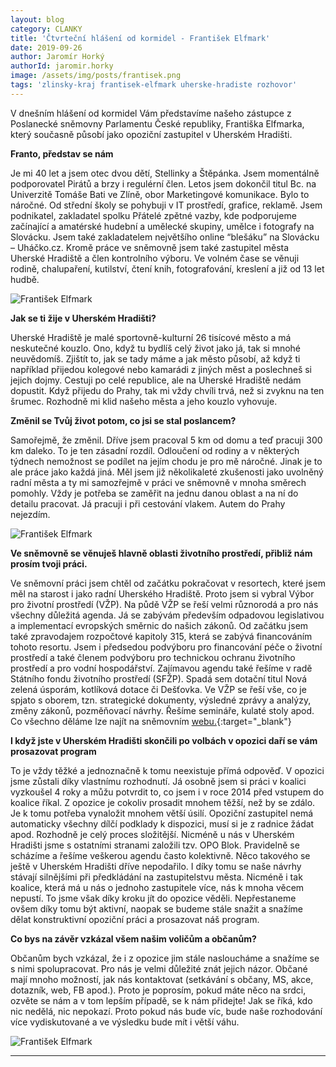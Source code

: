 ```yaml
---
layout: blog
category: CLANKY
title: 'Čtvrteční hlášení od kormidel - František Elfmark'
date: 2019-09-26
author: Jaromír Horký
authorId: jaromir.horky
image: /assets/img/posts/frantisek.png   
tags: 'zlinsky-kraj frantisek-elfmark uherske-hradiste rozhovor'
---
```


V dnešním hlášení od kormidel Vám představíme našeho zástupce z Poslanecké sněmovny Parlamentu České republiky, Františka Elfmarka, který současně působí jako opoziční zastupitel v Uherském Hradišti.

**Franto, představ se nám**

Je mi 40 let a jsem otec dvou dětí, Stellinky a Štěpánka. Jsem momentálně podporovatel Pirátů a brzy i regulérní člen. Letos jsem dokončil titul Bc. na Univerzitě Tomáše Bati ve Zlíně, obor Marketingové komunikace. Bylo to náročné. Od střední školy se pohybuji v IT prostředí, grafice, reklamě. Jsem podnikatel, zakladatel spolku Přátelé zpětné vazby, kde podporujeme začínající a amatérské hudební a umělecké skupiny, umělce i fotografy na Slovácku. Jsem také zakladatelem největšího online “blešáku” na Slovácku – Uháčko.cz.  Kromě práce ve sněmovně jsem také zastupitel města Uherské Hradiště a člen kontrolního výboru. Ve volném čase se věnuji rodině, chalupaření, kutilství, čtení knih, fotografování, kreslení a již od 13 let hudbě.

![František Elfmark](https://zlinsky.pirati.cz/assets/img/posts/frantisek2.jpg)

**Jak se ti žije v Uherském Hradišti?**

Uherské Hradiště je malé sportovně-kulturní 26 tisícové město a má neskutečné kouzlo. Ono, když tu bydlíš celý život jako já, tak si mnohé neuvědomíš. Zjištít to, jak se tady máme a jak město působí, až když ti například přijedou kolegové nebo kamarádi z jiných měst a poslechneš si jejich dojmy. Cestuji po celé republice, ale na Uherské Hradiště nedám dopustit. Když přijedu do Prahy, tak mi vždy chvíli trvá, než si zvyknu na ten šrumec. Rozhodně mi klid našeho města a jeho kouzlo vyhovuje.

**Změnil se Tvůj život potom, co jsi se stal poslancem?**

Samořejmě, že změnil. Dříve jsem pracoval 5 km od domu a teď pracuji 300 km daleko. To je ten zásadní rozdíl. Odloučení od rodiny a v některých týdnech nemožnost se podílet na jejím chodu je pro mě náročné. Jinak je to ale práce jako každá jiná. Měl jsem již několikaleté zkušenosti jako uvolněný radní města a ty mi samozřejmě v práci ve sněmovně v mnoha směrech pomohly. Vždy je potřeba se zaměřit na jednu danou oblast a na ní do detailu pracovat. Já pracuji i při cestování vlakem. Autem do Prahy nejezdím.

![František Elfmark](https://zlinsky.pirati.cz/assets/img/posts/frantisek1.jpg)

**Ve sněmovně se věnuješ hlavně oblasti životního prostředí, přibliž nám prosím tvoji práci.**

Ve sněmovní práci jsem chtěl od začátku pokračovat v resortech, které jsem měl na starost i jako radní Uherského Hradiště. Proto jsem si vybral Výbor pro životní prostředí (VŽP). Na půdě VŽP se řeší velmi různorodá a pro nás všechny důležitá agenda. Já se zabývám především odpadovou legislativou a implementací evropských směrnic do našich zákonů. Od začátku jsem také zpravodajem rozpočtové kapitoly 315, která se zabývá financováním tohoto resortu. Jsem i předsedou podvýboru pro financování péče o životní prostředí a také členem podvýboru pro technickou ochranu životního prostředí a pro vodní hospodářství. Zajímavou agendu také řešíme v radě Státního fondu životního prostředí (SFŽP). Spadá sem dotační titul Nová zelená úsporám, kotlíková dotace či Dešťovka. Ve VŽP se řeší vše, co je spjato s oborem, tzn. strategické dokumenty, výsledné zprávy a analýzy, změny zákonů, pozměňovací návrhy. Řešíme semináře, kulaté stoly apod. Co všechno děláme lze najít na sněmovním [webu.](http://www.psp.cz/sqw/hp.sqw?k=4600){:target="_blank"}

**I když jste v Uherském Hradišti skončili po volbách v opozici daří se vám prosazovat program**

To je vždy těžké a jednoznačně k tomu neexistuje přímá odpověď. V opozici jsme zůstali díky vlastnímu rozhodnutí. Já osobně jsem si práci v koalici vyzkoušel 4 roky a můžu potvrdit to, co jsem i v roce 2014 před vstupem do koalice říkal. Z opozice je cokoliv prosadit mnohem těžší, než by se zdálo. Je k tomu potřeba vynaložit mnohem větší úsilí. Opoziční zastupitel nemá automaticky všechny dílčí podklady k dispozici, musí si je z radnice žádat apod.  Rozhodně je celý proces složitější. Nicméně u nás v Uherském Hradišti jsme s ostatními stranami založili tzv. OPO Blok. Pravidelně se scházíme a řešíme veškerou agendu často kolektivně. Něco takového se ještě v Uherském Hradišti dříve nepodařilo. I díky tomu se naše návrhy stávají silnějšími při předkládání na zastupitelstvu města. Nicméně i tak koalice, která má u nás o jednoho zastupitele více, nás k mnoha věcem nepustí. To jsme však díky kroku jít do opozice věděli. Nepřestaneme ovšem díky tomu být aktivní, naopak se budeme stále snažit a snažíme dělat konstruktivní opoziční práci a prosazovat náš program.

**Co bys na závěr vzkázal všem našim voličům a občanům?**

Občanům bych vzkázal, že i z opozice jim stále nasloucháme a snažíme se s nimi spolupracovat. Pro nás je velmi důležité znát jejich názor. Občané mají mnoho možností, jak nás kontaktovat (setkávání s občany, MS, akce, dotazník, web, FB apod.). Proto je poprosím, pokud máte něco na srdci, ozvěte se nám a v tom lepším případě, se k nám přidejte! Jak se říká, kdo nic nedělá, nic nepokazí. Proto pokud nás bude víc, bude naše rozhodování více vydiskutované a ve výsledku bude mít i větší váhu.

![František Elfmark](https://zlinsky.pirati.cz/assets/img/posts/frantisek3.jpg)

---
